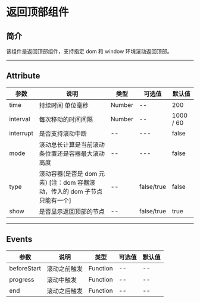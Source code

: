 # 返回顶部组件

## 简介

该组件是返回顶部组件，支持指定 dom 和 window 环境滚动返回顶部。

<hr>

## Attribute

| 参数      | 说明                                                                      | 类型   | 可选值     | 默认值    |
| --------- | ------------------------------------------------------------------------- | ------ | ---------- | --------- |
| time      | 持续时间 单位毫秒                                                         | Number | --         | 200       |
| interval  | 每次移动的时间间隔                                                        | Number | --         | 1000 / 60 |
| interrupt | 是否支持滚动中断                                                          | --     | ---        | false     |
| mode      | 滚动总长计算是当前滚动条位置还是容器最大滚动高度                          | --     | ---        | false     |
| type      | 滚动容器(是否是 dom 元素) [注：dom 容器滚动，传入的 dom 子节点只能有一个] | --     | false/true | false     |
| show      | 是否显示返回顶部的节点                                                    | --     | false/true | true      |

<hr>

## Events

| 参数        | 说明         | 类型     | 可选值 | 默认值 |
| ----------- | ------------ | -------- | ------ | ------ |
| beforeStart | 滚动之前触发 | Function | --     | --     |
| progress    | 滚动中触发   | Function | --     | --     |
| end         | 滚动之后触发 | Function | --     | --     |

